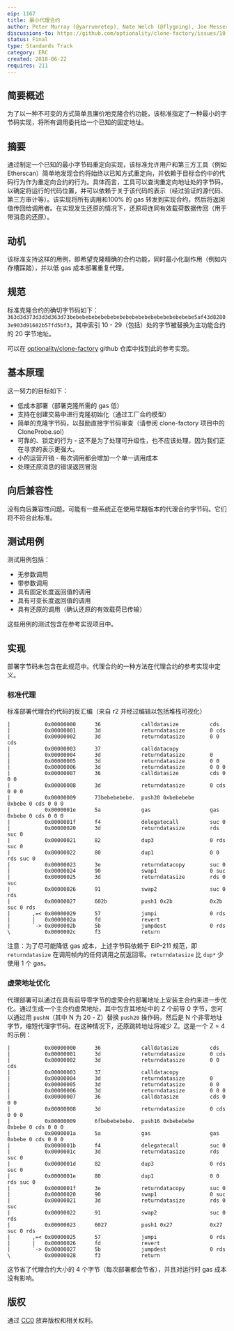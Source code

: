 ```yaml
---
eip: 1167
title: 最小代理合约
author: Peter Murray (@yarrumretep), Nate Welch (@flygoing), Joe Messerman (@JAMesserman)
discussions-to: https://github.com/optionality/clone-factory/issues/10
status: Final
type: Standards Track
category: ERC
created: 2018-06-22
requires: 211
---
```


## 简要概述
为了以一种不可变的方式简单且廉价地克隆合约功能，该标准指定了一种最小的字节码实现，将所有调用委托给一个已知的固定地址。

## 摘要
通过制定一个已知的最小字节码重定向实现，该标准允许用户和第三方工具（例如 Etherscan）简单地发现合约将始终以已知方式重定向，并依赖于目标合约中的代码行为作为重定向合约的行为。具体而言，工具可以查询重定向地址处的字节码，以确定将运行的代码位置，并可以依赖于关于该代码的表示（经过验证的源代码、第三方审计等）。该实现将所有调用和100% 的 gas 转发到实现合约，然后将返回值传回给调用者。在实现发生还原的情况下，还原将连同有效载荷数据传回（用于带消息的还原）。

## 动机
该标准支持这样的用例，即希望克隆精确的合约功能，同时最小化副作用（例如内存槽踩踏），并以低 gas 成本部署重复代理。

## 规范
标准克隆合约的确切字节码如下：`363d3d373d3d3d363d73bebebebebebebebebebebebebebebebebebebebe5af43d82803e903d91602b57fd5bf3`，其中索引 10 - 29（包括）处的字节被替换为主功能合约的 20 字节地址。

可以在 [optionality/clone-factory](https://github.com/optionality/clone-factory) github 仓库中找到此的参考实现。

## 基本原理
这一努力的目标如下：
- 低成本部署（部署克隆所需的 gas 低）
- 支持在创建交易中进行克隆初始化（通过工厂合约模型）
- 简单的克隆字节码，以鼓励直接字节码审查（请参阅 clone-factory 项目中的 CloneProbe.sol）
- 可靠的、锁定的行为 - 这不是为了处理可升级性，也不应该处理，因为我们正在寻求的表示更强大。
- 小的运营开销 - 每次调用都会增加一个单一调用成本
- 处理还原消息的错误返回冒泡

## 向后兼容性
没有向后兼容性问题。可能有一些系统正在使用早期版本的代理合约字节码。它们将不符合此标准。

## 测试用例
测试用例包括：
- 无参数调用
- 带参数调用
- 具有固定长度返回值的调用
- 具有可变长度返回值的调用
- 具有还原的调用（确认还原的有效载荷已传输）

这些用例的测试包含在参考实现项目中。

## 实现
部署字节码未包含在此规范中。代理合约的一种方法在代理合约的参考实现中定义。

### 标准代理
标准部署代理合约代码的反汇编（来自 r2 并经过编辑以包括堆栈可视化）

```
|           0x00000000      36             calldatasize          cds
|           0x00000001      3d             returndatasize        0 cds
|           0x00000002      3d             returndatasize        0 0 cds
|           0x00000003      37             calldatacopy          
|           0x00000004      3d             returndatasize        0
|           0x00000005      3d             returndatasize        0 0 
|           0x00000006      3d             returndatasize        0 0 0
|           0x00000007      36             calldatasize          cds 0 0 0
|           0x00000008      3d             returndatasize        0 cds 0 0 0
|           0x00000009      73bebebebebe.  push20 0xbebebebe     0xbebe 0 cds 0 0 0
|           0x0000001e      5a             gas                   gas 0xbebe 0 cds 0 0 0
|           0x0000001f      f4             delegatecall          suc 0
|           0x00000020      3d             returndatasize        rds suc 0
|           0x00000021      82             dup3                  0 rds suc 0
|           0x00000022      80             dup1                  0 0 rds suc 0
|           0x00000023      3e             returndatacopy        suc 0
|           0x00000024      90             swap1                 0 suc
|           0x00000025      3d             returndatasize        rds 0 suc
|           0x00000026      91             swap2                 suc 0 rds
|           0x00000027      602b           push1 0x2b            0x2b suc 0 rds
|       ,=< 0x00000029      57             jumpi                 0 rds
|       |   0x0000002a      fd             revert
|       `-> 0x0000002b      5b             jumpdest              0 rds
\           0x0000002c      f3             return

```

注意：为了尽可能降低 gas 成本，上述字节码依赖于 EIP-211 规范，即 `returndatasize` 在调用帧内的任何调用之前返回零。`returndatasize` 比 `dup*` 少使用 1 个 gas。

### 虚荣地址优化
代理部署可以通过在具有前导零字节的虚荣合约部署地址上安装主合约来进一步优化。通过生成一个主合约虚荣地址，其中包含其地址中的 Z 个前导 0 字节，您可以通过用 `pushN`（其中 N 为 20 - Z）替换 `push20` 操作码，然后是 N 个非零地址字节，缩短代理字节码。在这种情况下，还原跳转地址将减少 Z。这是一个 Z = 4 的示例：
```
|           0x00000000      36             calldatasize          cds
|           0x00000001      3d             returndatasize        0 cds
|           0x00000002      3d             returndatasize        0 0 cds
|           0x00000003      37             calldatacopy          
|           0x00000004      3d             returndatasize        0
|           0x00000005      3d             returndatasize        0 0 
|           0x00000006      3d             returndatasize        0 0 0
|           0x00000007      36             calldatasize          cds 0 0 0
|           0x00000008      3d             returndatasize        0 cds 0 0 0
|           0x00000009      6fbebebebebe.  push16 0xbebebebe     0xbebe 0 cds 0 0 0
|           0x0000001a      5a             gas                   gas 0xbebe 0 cds 0 0 0
|           0x0000001b      f4             delegatecall          suc 0
|           0x0000001c      3d             returndatasize        rds suc 0
|           0x0000001d      82             dup3                  0 rds suc 0
|           0x0000001e      80             dup1                  0 0 rds suc 0
|           0x0000001f      3e             returndatacopy        suc 0
|           0x00000020      90             swap1                 0 suc
|           0x00000021      3d             returndatasize        rds 0 suc
|           0x00000022      91             swap2                 suc 0 rds
|           0x00000023      6027           push1 0x27            0x27 suc 0 rds
|       ,=< 0x00000025      57             jumpi                 0 rds
|       |   0x00000026      fd             revert
|       `-> 0x00000027      5b             jumpdest              0 rds
\           0x00000028      f3             return
```
这节省了代理合约大小的 4 个字节（每次部署都会节省），并且对运行时 gas 成本没有影响。

## 版权
通过 [CC0](../LICENSE.md) 放弃版权和相关权利。
